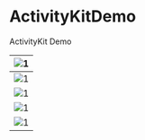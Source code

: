 # ActivityKitDemo
ActivityKit Demo

| ![1](https://raw.githubusercontent.com/wuvdan/ActivityKitDemo/main/Simulator%20Screen%20Shot%20-%20iPhone%2014%20-%202022-09-16%20at%2015.07.24.png)  |
| ---- |
 |   ![1](https://github.com/wuvdan/ActivityKitDemo/blob/main/Simulator%20Screen%20Shot%20-%20iPhone%2014%20Pro%20-%202022-09-16%20at%2015.07.33.png?raw=true)    |
|   ![1](https://github.com/wuvdan/ActivityKitDemo/blob/main/Simulator%20Screen%20Shot%20-%20iPhone%2014%20Pro%20-%202022-09-16%20at%2015.07.39.png?raw=true)    |
|    ![1](https://github.com/wuvdan/ActivityKitDemo/blob/main/Simulator%20Screen%20Shot%20-%20iPhone%2014%20Pro%20-%202022-09-16%20at%2015.07.42.png?raw=true)   |
|   ![1](https://github.com/wuvdan/ActivityKitDemo/blob/main/Simulator%20Screen%20Shot%20-%20iPhone%2014%20Pro%20-%202022-09-16%20at%2015.07.46.png?raw=true)    |

